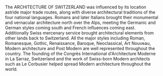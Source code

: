 The ARCHITECTURE OF SWITZERLAND was influenced by its location astride major trade routes, along with diverse architectural traditions of the four national languages. Romans and later Italians brought their monumental and vernacular architecture north over the Alps, meeting the Germanic and German styles coming south and French influences coming east. Additionally Swiss mercenary service brought architectural elements from other lands back to Switzerland. All the major styles including Roman, Romanesque, Gothic, Renaissance, Baroque, Neoclassical, Art Nouveau, Modern architecture and Post Modern are well represented throughout the country. The founding of the Congrès International d'Architecture Moderne in La Sarraz, Switzerland and the work of Swiss-born Modern architects such as Le Corbusier helped spread Modern architecture throughout the world.
